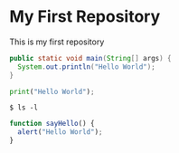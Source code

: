 # My First Repository

This is my first repository

```java
public static void main(String[] args) {
  System.out.println("Hello World");
}
```

```python
print("Hello World");
```

```ssh
$ ls -l 
```

```javascript
function sayHello() {
  alert("Hello World");
}
```
